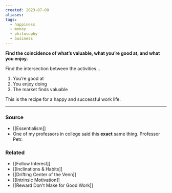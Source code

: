 ```yaml
---
created: 2023-07-08
aliases: 
tags:
  - happiness
  - money
  - philosophy
  - business
---
```

**Find the coincidence of what’s valuable, what you’re good at, and what you enjoy.**

Find the intersection between the activities...

1. You’re good at
2. You enjoy doing
3. The market finds valuable

This is the recipe for a happy and successful work life. 

****
### Source
- [[Essentialism]]
- One of my professors in college said this **exact** same thing. Professor Petr.

### Related
- [[Follow Interest]]
- [[Inclinations & Habits]]
- [[Drifting Center of the Venn]] 
- [[Intrinsic Motivation]] 
- [[Reward Don't Make for Good Work]]